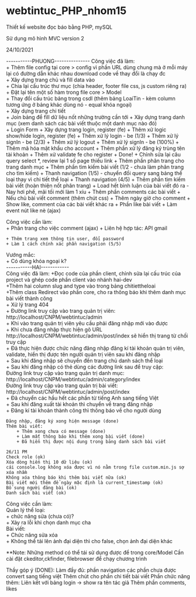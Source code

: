 # webtintuc_PHP_nhom15
Thiết kế website đọc báo bằng PHP, mySQL

Sử dụng mô hình MVC version 2

24/10/2021  

-----------PHUONG---------------
Công việc đã làm:  
    + Thêm file config tại core > config vì phần URL dùng chung mà ở mỗi máy lại có đường dẫn khác nhau download code về thay đổi là chạy đc  
    + Xây dựng trang chủ và fill data vào  
    + Chia lại cấu trúc thư mục (chia header, footer file css, js custom riêng ra)  
    + Đặt lại tên một số hàm trong file core > Model  
    + Thay đổi cấu trúc bảng trong csdl (thêm bảng LoaiTin - kèm column tương ứng ở bảng khác dùng nó - equal khóa ngoại)  
    + Xây dựng trang chi tiết  
    + Join bảng để fill dữ liệu nốt những trường cần tới
    + Xây dựng trang danh mục (xem danh sách các bài viết thuộc một danh mục nào đó)  
    + Login Form
        + Xây dựng trang login, register (fe)
        + Thêm xử logic show/hide login, register (fe)
        + Thêm xử lý login - be (1/3)
        + Thêm xử lý signIn - be (2/3)
        + Thêm xử lý logout
        + Thêm xử lý signIn - be (100%)
        + Thêm mã hóa mật khẩu cho account
        + Thêm phần xử lý đăng ký trùng tên tài khoản
        + Thêm xử validate fe cho register
        + Done!
    + Chỉnh sửa lại câu query select *, review lại 1 số page thiếu link
    + Thêm phần phân trang cho trang danh mục
    + Thêm phần tìm kiếm bài viết (1/2 - chưa làm phân trang cho tìm kiếm)
    + Thanh navigation (1/5) - chuyển đổi query sang bảng thể loại thay vì chi tiết thể loại
    + Thanh navigation (4/5)
    + Thêm phần tìm kiếm bài viết (hoàn thiện nốt phân trang)
    + Load hết bình luận của bài viết đó ra - Nay hơi phế, mãi tối mới làm 1 xíu
    + Thêm phần comments các bài viết 
    + Nếu chủ bài viết comment (thêm chút css)
    + Thêm ngày giờ cho comment
    + Show like, comment của các bài viết khác ra
    + Phần like bài viết
    + Làm event nút like nè (ajax)

Công việc cần làm:  
    + Phân trang cho việc comment (ajax)
    + Liên hệ hợp tác: API gmail

    + Thêm trang xem thông tin user, đổi password
    + Làm 1 cách chính xác phần navigation (5/5)
    
Vướng mắc:  
    + Có dùng khóa ngoại k?  
-----------HAI------------  
Công việc đã làm: 
    +Đọc code của phần client, chỉnh sửa lại cấu trúc của project và ghép code phần client vào nhánh hai-dev  
    +Thêm hai column slug and type vào trong bảng chitiettheloai  
    +Thêm class Redirect vào phần core, cho ra thông báo khi thêm danh mục bài viết thành công  
    + Xử lý trang 404  
    + Đường link truy cập vào trang quản trị viên: http://localhost/CNPM/webtintuc/admin  
    + Khi vào trang quản trị viên yêu cầu phải đăng nhập mới vào được  
    + Khi chưa đăng nhập thực hiện gõ URL http://localhost/CNPM/webtintuc/admin/post/index sẽ hiển thị trang từ chối truy cập  
    + Đã thực hiện được chức năng đăng nhập đăng kí tài khoản quản trị viên, validate, hiển thị được tên người quản trị viên sau khi đăng nhập  
    + Sau khi đăng nhập sẽ chuyển đến trang chủ danh sách thể loại  
    + Sau khi đăng nhập có thẻ dùng các đường link sau để truy cập:  
    Đường link truy cập vào trang quản trị danh mục: http://localhost/CNPM/webtintuc/admin/category/index  
    Đường link truy cập vào trang quản trị bài viết: http://localhost/CNPM/webtintuc/admin/post/index  
    + Đã chuyển các hầu hết các phần từ tiếng Anh sang tiếng Việt  
    + Sau khi đăng xuất tài khoản thì chuyển về trang đăng nhập  
    + Đăng kí tài khoản thành công thì thông báo về cho người dùng  
    
    Đăng nhập, đăng ký xong hiện message (done)
    Thêm bài viết:
        + Thêm xong chưa có message (done)
        + Làm mất thông báo khi thêm xong bài viết (done)
        + Đã hiển thị được nội dung trong bảng danh sách bài viết
    
    26/11 PM
    Check role (ok)  
    Xóa dòng hiển thị 10 dữ liệu (ok)  
    cái console.log không xóa được vì nó nằm trong file custom.min.js sợ xóa nhầm  
    Không xóa thông báo khi thêm bài viết nữa (ok)  
    Bài viết mới thêm để ngày mặc định là current_timestamp (ok)  
    Bổ sung người đăng bài (ok)
    Danh sách bài viết (ok)
    
Công việc cần làm:  
    Quản lý thể loại:  
    + chức năng sửa (chưa có)?  
    + Xảy ra lỗi khi chọn danh mục cha  
    Bài viết:  
    + Chức năng sửa xóa  
    + Không thể tải lên ảnh đại diện thì cho false, chọn ảnh đại diện khác  


**Note: 
Những method có thể tái sử dụng được để trong core/Model
Cần cài đặt ckeditor,ckfinder, filebrowser để chạy chương trình

Thầy góp ý (DONE):
    Làm đầy đủ:
        phần navigation
        các phần chưa được convert sang tiếng việt
        Thêm chút cho phần chi tiết bài viết
    Phần chức năng thêm:
        Liên kết với bảng login -> show ra tên tác giả
        Thêm phần comments, likes
